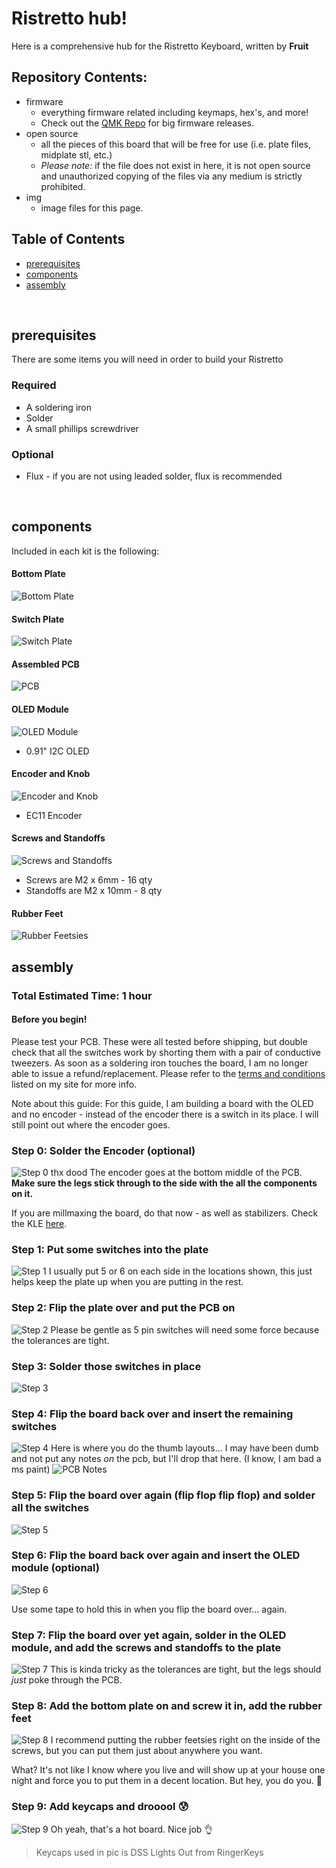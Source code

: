 # Ristretto hub!

Here is a comprehensive hub for the Ristretto Keyboard, written by **Fruit**
<br/>

## Repository Contents:
* firmware
    * everything firmware related including keymaps, hex's, and more!
    * Check out the [QMK Repo](https://github.com/qmk/qmk_firmware/tree/master/keyboards/ristretto) for big firmware releases.
* open source
    * all the pieces of this board that will be free for use (i.e. plate files, midplate stl, etc.)
    * *Please note:* if the file does not exist in here, it is not open source and unauthorized copying of the files via any medium is strictly prohibited.
* img
    * image files for this page.

## Table of Contents

* [prerequisites](#prerequisetes)
* [components](#components)
* [assembly](#assembly)

<br/>

## prerequisites

There are some items you will need in order to build your Ristretto

### Required

* A soldering iron
* Solder
* A small phillips screwdriver

### Optional

* Flux - if you are not using leaded solder, flux is recommended

<br/>

## components

Included in each kit is the following:
#### Bottom Plate
![Bottom Plate](img/bottom.jpeg)
#### Switch Plate
![Switch Plate](img/plate.jpeg)
#### Assembled PCB
![PCB](img/pcb.jpeg)
#### OLED Module
![OLED Module](img/oled.jpeg)
* 0.91" I2C OLED
#### Encoder and Knob
![Encoder and Knob](img/encoder.jpeg)
* EC11 Encoder
#### Screws and Standoffs
![Screws and Standoffs](img/screws.jpeg)
* Screws are M2 x 6mm - 16 qty
* Standoffs are M2 x 10mm - 8 qty
#### Rubber Feet
![Rubber Feetsies](img/rubber_feet.jpeg)

## assembly
### Total Estimated Time: 1 hour

#### Before you begin!
Please test your PCB. These were all tested before shipping, but double check that all the switches work by shorting them with a pair of conductive tweezers. As soon as a soldering iron touches the board, I am no longer able to issue a refund/replacement. Please refer to the [terms and conditions](https://www.fruitykeeb.xyz/terms-and-conditions) listed on my site for more info.

Note about this guide: For this guide, I am building a board with the OLED and no encoder - instead of the encoder there is a switch in its place. I will still point out where the encoder goes.

### Step 0: Solder the Encoder (optional)
![Step 0 thx dood](https://raw.githubusercontent.com/doodboard/tutorial/main/img/encoder_1.jpg)
The encoder goes at the bottom middle of the PCB. **Make sure the legs stick through to the side with the all the components on it.**

If you are millmaxing the board, do that now - as well as stabilizers. Check the KLE [here](http://www.keyboard-layout-editor.com/#/gists/95d1aea85be3f3f5c29b4fbeddd9893c).

### Step 1: Put some switches into the plate
![Step 1](img/step1.jpeg)
I usually put 5 or 6 on each side in the locations shown, this just helps keep the plate up when you are putting in the rest. 

### Step 2: Flip the plate over and put the PCB on
![Step 2](img/step2.jpeg)
Please be gentle as 5 pin switches will need some force because the tolerances are tight.

### Step 3: Solder those switches in place
![Step 3](img/step3.jpeg)

### Step 4: Flip the board back over and insert the remaining switches
![Step 4](img/step4.jpeg)
Here is where you do the thumb layouts... I may have been dumb and not put any notes *on* the pcb, but I'll drop that here. (I know, I am bad a ms paint)
![PCB Notes](img/switches_edited.jpg)

### Step 5: Flip the board over again (flip flop flip flop) and solder all the switches
![Step 5](img/step5.jpeg)

### Step 6: Flip the board back over again and insert the OLED module (optional)
![Step 6](img/step6.jpeg)

Use some tape to hold this in when you flip the board over... again.

### Step 7: Flip the board over yet again, solder in the OLED module, and add the screws and standoffs to the plate
![Step 7](img/step7.jpeg)
This is kinda tricky as the tolerances are tight, but the legs should *just* poke through the PCB.

### Step 8: Add the bottom plate on and screw it in, add the rubber feet
![Step 8](img/step8.jpeg)
I recommend putting the rubber feetsies right on the inside of the screws, but you can put them just about anywhere you want. 

What? It's not like I know where you live and will show up at your house one night and force you to put them in a decent location. But hey, you do you. :clap:

### Step 9: Add keycaps and drooool :cold_sweat:
![Step 9](img/step9.jpeg)
Oh yeah, that's a hot board. Nice job :ok_hand:

> Keycaps used in pic is DSS Lights Out from RingerKeys